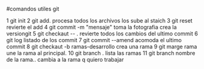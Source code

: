 #comandos utiles git

1 git init
2 git add.  procesa todos los archivos los sube al staich
3 git reset revierte el add
4 git commit -m "mensaje" toma la fotografia crea la versiongit 
5 git checkaut -- . revierte  todos los cambios del ultimo commit
6 git log listado de los commit
7 git commit --amend  acomoda el ultimo commit
8 git checkaut -b ramas-desarrollo  crea una rama
9 git marge rama une la rama al principal.
10 git branch . lista las ramas
11 git branch nombre de la rama.. cambia a la rama q quiero trabajar

